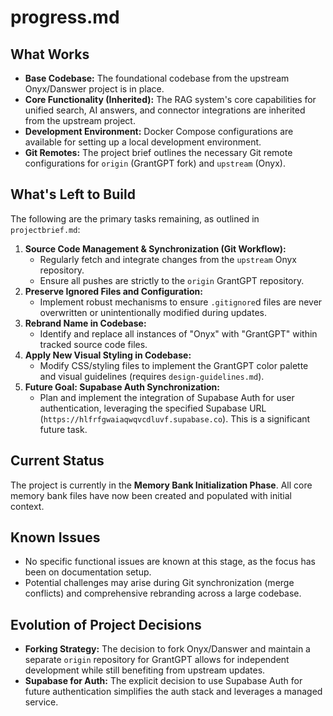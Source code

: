 # progress.md

## What Works

*   **Base Codebase:** The foundational codebase from the upstream Onyx/Danswer project is in place.
*   **Core Functionality (Inherited):** The RAG system's core capabilities for unified search, AI answers, and connector integrations are inherited from the upstream project.
*   **Development Environment:** Docker Compose configurations are available for setting up a local development environment.
*   **Git Remotes:** The project brief outlines the necessary Git remote configurations for `origin` (GrantGPT fork) and `upstream` (Onyx).

## What's Left to Build

The following are the primary tasks remaining, as outlined in `projectbrief.md`:

1.  **Source Code Management & Synchronization (Git Workflow):**
    *   Regularly fetch and integrate changes from the `upstream` Onyx repository.
    *   Ensure all pushes are strictly to the `origin` GrantGPT repository.
2.  **Preserve Ignored Files and Configuration:**
    *   Implement robust mechanisms to ensure `.gitignore`d files are never overwritten or unintentionally modified during updates.
3.  **Rebrand Name in Codebase:**
    *   Identify and replace all instances of "Onyx" with "GrantGPT" within tracked source code files.
4.  **Apply New Visual Styling in Codebase:**
    *   Modify CSS/styling files to implement the GrantGPT color palette and visual guidelines (requires `design-guidelines.md`).
5.  **Future Goal: Supabase Auth Synchronization:**
    *   Plan and implement the integration of Supabase Auth for user authentication, leveraging the specified Supabase URL (`https://hlfrfgwaiaqwqvcdluvf.supabase.co`). This is a significant future task.

## Current Status

The project is currently in the **Memory Bank Initialization Phase**. All core memory bank files have now been created and populated with initial context.

## Known Issues

*   No specific functional issues are known at this stage, as the focus has been on documentation setup.
*   Potential challenges may arise during Git synchronization (merge conflicts) and comprehensive rebranding across a large codebase.

## Evolution of Project Decisions

*   **Forking Strategy:** The decision to fork Onyx/Danswer and maintain a separate `origin` repository for GrantGPT allows for independent development while still benefiting from upstream updates.
*   **Supabase for Auth:** The explicit decision to use Supabase Auth for future authentication simplifies the auth stack and leverages a managed service.
